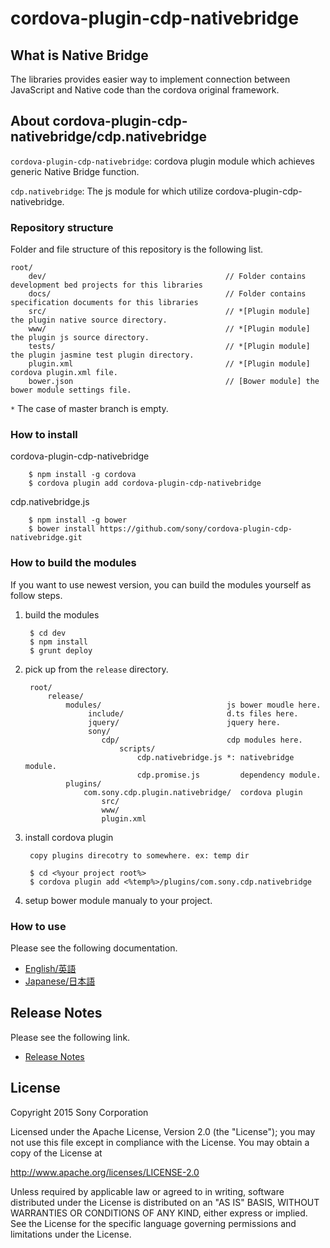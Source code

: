 ﻿# cordova-plugin-cdp-nativebridge

## What is Native Bridge

The libraries provides easier way to implement connection between JavaScript and Native code than the cordova original framework.


## About cordova-plugin-cdp-nativebridge/cdp.nativebridge

`cordova-plugin-cdp-nativebridge`: cordova plugin module which achieves generic Native Bridge function.

`cdp.nativebridge`: The js module for which utilize cordova-plugin-cdp-nativebridge.


### Repository structure
Folder and file structure of this repository is the following list.

    root/
        dev/                                        // Folder contains development bed projects for this libraries
        docs/                                       // Folder contains specification documents for this libraries
        src/                                        // *[Plugin module] the plugin native source directory.
        www/                                        // *[Plugin module] the plugin js source directory.
        tests/                                      // *[Plugin module] the plugin jasmine test plugin directory.
        plugin.xml                                  // *[Plugin module] cordova plugin.xml file.
        bower.json                                  // [Bower module] the bower module settings file.

 `*` The case of master branch is empty.

### How to install

cordova-plugin-cdp-nativebridge

        $ npm install -g cordova
        $ cordova plugin add cordova-plugin-cdp-nativebridge

cdp.nativebridge.js

        $ npm install -g bower
        $ bower install https://github.com/sony/cordova-plugin-cdp-nativebridge.git


### How to build the modules

If you want to use newest version, you can build the modules yourself as follow steps.

1. build the modules

        $ cd dev
        $ npm install
        $ grunt deploy

2. pick up from the `release` directory.

        root/
            release/
                modules/                            js bower moudle here.
                     include/                       d.ts files here.
                     jquery/                        jquery here.
                     sony/
                        cdp/                        cdp modules here.
                            scripts/
                                cdp.nativebridge.js *: nativebridge module.
                                cdp.promise.js         dependency module.
                plugins/
                    com.sony.cdp.plugin.nativebridge/  cordova plugin
                        src/
                        www/
                        plugin.xml

3. install cordova plugin

        copy plugins direcotry to somewhere. ex: temp dir
        
        $ cd <%your project root%>
        $ cordova plugin add <%temp%>/plugins/com.sony.cdp.nativebridge

4. setup bower module manualy to your project.

### How to use
Please see the following documentation.

- [English/英語](docs/en)
- [Japanese/日本語](docs/jp)

## Release Notes
Please see the following link.

- [Release Notes](RELEASENOTE.md)


## License

Copyright 2015 Sony Corporation

Licensed under the Apache License, Version 2.0 (the "License");
you may not use this file except in compliance with the License.
You may obtain a copy of the License at

   http://www.apache.org/licenses/LICENSE-2.0

Unless required by applicable law or agreed to in writing, software
distributed under the License is distributed on an "AS IS" BASIS,
WITHOUT WARRANTIES OR CONDITIONS OF ANY KIND, either express or implied.
See the License for the specific language governing permissions and
limitations under the License.
